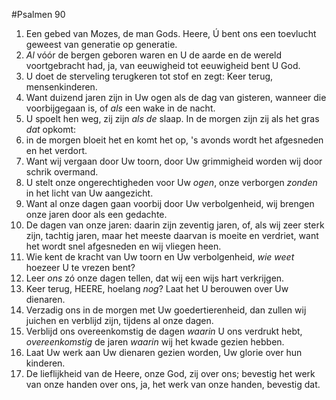 #Psalmen 90
1. Een gebed van Mozes, de man Gods. Heere, Ú bent ons een toevlucht geweest van generatie op generatie. 
2. *Al* vóór de bergen geboren waren en U de aarde en de wereld voortgebracht had, ja, van eeuwigheid tot eeuwigheid bent U God. 
3. U doet de sterveling terugkeren tot stof en zegt: Keer terug, mensenkinderen. 
4. Want duizend jaren zijn in Uw ogen als de dag van gisteren, wanneer die voorbijgegaan is, of *als* een wake in de nacht. 
5. U spoelt hen weg, zij zijn *als de* slaap. In de morgen zijn zij als het gras *dat* opkomt: 
6. in de morgen bloeit het en komt het op, 's avonds wordt het afgesneden en het verdort. 
7. Want wij vergaan door Uw toorn, door Uw grimmigheid worden wij door schrik overmand. 
8. U stelt onze ongerechtigheden voor Uw *ogen*, onze verborgen *zonden* in het licht van Uw aangezicht. 
9. Want al onze dagen gaan voorbij door Uw verbolgenheid, wij brengen onze jaren door als een gedachte. 
10. De dagen van onze jaren: daarin zijn zeventig jaren, of, als wij zeer sterk zijn, tachtig jaren, maar het meeste daarvan is moeite en verdriet, want het wordt snel afgesneden en wij vliegen heen. 
11. Wie kent de kracht van Uw toorn en Uw verbolgenheid, *wie weet* hoezeer U te vrezen bent? 
12. Leer *ons* zó onze dagen tellen, dat wij een wijs hart verkrijgen. 
13. Keer terug, HEERE, hoelang *nog*? Laat het U berouwen over Uw dienaren. 
14. Verzadig ons in de morgen met Uw goedertierenheid, dan zullen wij juichen en verblijd zijn, tijdens al onze dagen. 
15. Verblijd ons overeenkomstig de dagen *waarin* U ons verdrukt hebt, *overeenkomstig* de jaren *waarin* wij het kwade gezien hebben. 
16. Laat Uw werk aan Uw dienaren gezien worden, Uw glorie over hun kinderen. 
17. De lieflijkheid van de Heere, onze God, zij over ons; bevestig het werk van onze handen over ons, ja, het werk van onze handen, bevestig dat.

